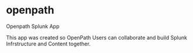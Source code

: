 # openpath
Openpath Splunk App

This app was created so OpenPath Users can collaborate and build Splunk Infrstructure and Content together.
